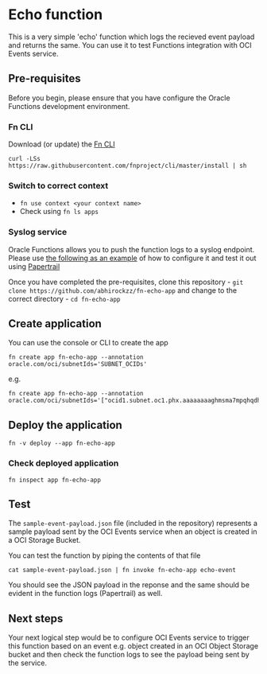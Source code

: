 # Echo function

This is a very simple 'echo' function which logs the recieved event payload and returns the same. You can use it to test Functions integration with OCI Events service.

## Pre-requisites

Before you begin, please ensure that you have configure the Oracle Functions development environment. 

### Fn CLI

Download (or update) the [Fn CLI](https://github.com/fnproject/cli)

`curl -LSs https://raw.githubusercontent.com/fnproject/cli/master/install | sh`

### Switch to correct context

- `fn use context <your context name>`
- Check using `fn ls apps`

### Syslog service

Oracle Functions allows you to push the function logs to a syslog endpoint. Please use [the following as an example](https://github.com/abhirockzz/fn-syslog-example) of how to configure it and test it out using [Papertrail](https://papertrailapp.com)

Once you have completed the pre-requisites, clone this repository - `git clone https://github.com/abhirockzz/fn-echo-app` and change to the correct directory - `cd fn-echo-app`

## Create application

You can use the console or CLI to create the app

`fn create app fn-echo-app --annotation oracle.com/oci/subnetIds='SUBNET_OCIDs'`

e.g.

    fn create app fn-echo-app --annotation oracle.com/oci/subnetIds='["ocid1.subnet.oc1.phx.aaaaaaaaghmsma7mpqhqdhbgnby25u2zo4wqlrrcskvu7jg56dryxtfoobar"]'

## Deploy the application

`fn -v deploy --app fn-echo-app` 

### Check deployed application

`fn inspect app fn-echo-app`

## Test

The `sample-event-payload.json` file (included in the repository) represents a sample payload sent by the OCI Events service when an object is created in a OCI Storage Bucket.

You can test the function by piping the contents of that file

`cat sample-event-payload.json | fn invoke fn-echo-app echo-event`

You should see the JSON payload in the reponse and the same should be evident in the function logs (Papertrail) as well.

## Next steps

Your next logical step would be to configure OCI Events service to trigger this function based on an event e.g. object created in an OCI Object Storage bucket and then check the function logs to see the payload being sent by the service.